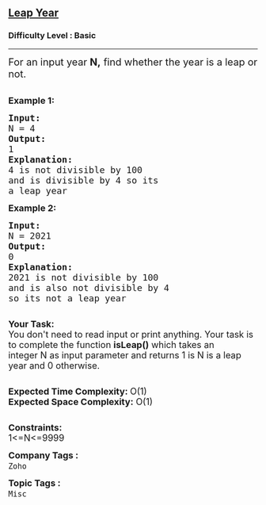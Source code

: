 <h2><a href="https://practice.geeksforgeeks.org/problems/leap-year0943/1?page=18&difficulty[]=-1&status[]=unsolved&sortBy=accuracy">Leap Year</a></h2><h3>Difficulty Level : Basic</h3><hr><div class="problems_problem_content__Xm_eO"><p><span style="font-size:20px">For an input year&nbsp;<strong>N,</strong> find whether the year is a leap or not.&nbsp;</span><br>
&nbsp;</p>

<p><span style="font-size:18px"><strong>Example 1:</strong></span></p>

<pre><span style="font-size:18px"><strong>Input:</strong>
N = 4
<strong>Output:</strong>
1
<strong>Explanation:</strong>
4 is not divisible by 100
and is divisible by 4 so its
a leap year</span></pre>

<p><span style="font-size:18px"><strong>Example 2:</strong></span></p>

<pre><span style="font-size:18px"><strong>Input:</strong>
N = 2021
<strong>Output:</strong>
0
<strong>Explanation:</strong>
2021 is not divisible by 100
and is also not divisible by 4
so its not a leap year</span></pre>

<p><br>
<span style="font-size:18px"><strong>Your Task:</strong><br>
You don't need to read input or print anything. Your task is to complete the function&nbsp;<strong>isLeap()</strong>&nbsp;which takes&nbsp;an integer&nbsp;N&nbsp;as input parameter&nbsp;and returns 1 is N is a leap year and 0 otherwise.</span><br>
&nbsp;</p>

<p><span style="font-size:18px"><strong>Expected Time Complexity: </strong>O(1)<br>
<strong>Expected Space Complexity:</strong> O(1)</span></p>

<p><br>
<span style="font-size:18px"><strong>Constraints:</strong><br>
1&lt;=N&lt;=9999</span></p>
</div><p><span style=font-size:18px><strong>Company Tags : </strong><br><code>Zoho</code>&nbsp;<br><p><span style=font-size:18px><strong>Topic Tags : </strong><br><code>Misc</code>&nbsp;